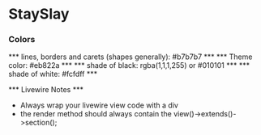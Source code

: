 # StaySlay


### Colors


*** lines, borders and carets (shapes generally): #b7b7b7 ***
*** Theme color: #eb822a ***
*** shade of black: rgba(1,1,1,255) or #010101 ***
*** shade of white: #fcfdff  ***


*** Livewire Notes ***
- Always wrap your livewire view code with a div
- the render method should always contain the view()->extends()->section();

